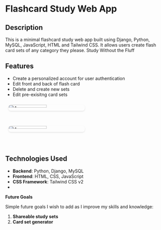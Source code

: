 # **Flashcard Study Web App** 

## **Description**

This is a minimal flashcard study web app built using Django, Python, MySQL, JavaScript, HTML and Tailwind CSS. It allows users create flash card sets of any category they please.
Study Without the Fluff

## **Features**

- Create a personalized account for user authentication
- Edit front and back of flash card
- Delete and create new sets
- Edit pre-exisitng card sets

<div style="display: grid; 
            grid-template-columns: repeat(auto-fit, minmax(300px, 1fr));
            gap: 15px;
            max-width: 1200px;
            margin: 0 auto;
            padding: 10px;">
  <img style="width: 50%; 
              object-fit: cover;
              border-radius: 8px;
              box-shadow: 0 2px 4px rgba(0,0,0,0.1);
              transition: transform 0.2s;"
       alt="App screenshot 1" 
       src="https://github.com/user-attachments/assets/f0bb8691-0c88-4fde-aecb-ca9af559bd2c">
            
<img style="width: 50%; 
              object-fit: cover;
              border-radius: 8px;
              box-shadow: 0 2px 4px rgba(0,0,0,0.1);
              transition: transform 0.2s;"
       alt="App screenshot 1" 
       src="https://github.com/user-attachments/assets/ea15b183-5496-4bfb-878a-e32b37c465d6">
</div>


## **Technologies Used**

- **Backend**: Python, Django, MySQL
- **Frontend**: HTML, CSS, JavaScript
- **CSS Framework**: Tailwind CSS v2
- 
**Future Goals**

Simple future goals I wish to add as I improve my skills and knowledge:

1. **Shareable study sets**
2.  **Card set generator**
